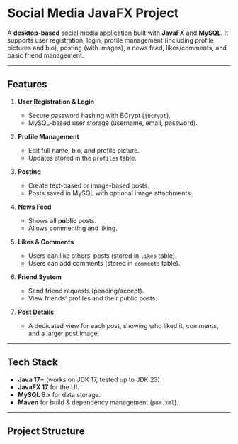 # Social Media JavaFX Project

A **desktop-based** social media application built with **JavaFX** and **MySQL**. It supports user registration, login, profile management (including profile pictures and bio), posting (with images), a news feed, likes/comments, and basic friend management.

---

## Features

1. **User Registration & Login**  
   - Secure password hashing with BCrypt (`jbcrypt`).  
   - MySQL-based user storage (username, email, password).

2. **Profile Management**  
   - Edit full name, bio, and profile picture.  
   - Updates stored in the `profiles` table.

3. **Posting**  
   - Create text-based or image-based posts.  
   - Posts saved in MySQL with optional image attachments.

4. **News Feed**  
   - Shows all **public** posts.  
   - Allows commenting and liking.

5. **Likes & Comments**  
   - Users can like others’ posts (stored in `likes` table).  
   - Users can add comments (stored in `comments` table).

6. **Friend System**  
   - Send friend requests (pending/accept).  
   - View friends’ profiles and their public posts.

7. **Post Details**  
   - A dedicated view for each post, showing who liked it, comments, and a larger post image.

---

## Tech Stack

- **Java 17+** (works on JDK 17, tested up to JDK 23).
- **JavaFX 17** for the UI.
- **MySQL** 8.x for data storage.
- **Maven** for build & dependency management (`pom.xml`).

---

## Project Structure

